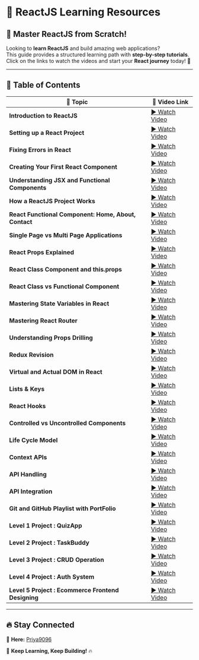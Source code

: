# 🚀 ReactJS Learning Resources  

## 📌 Master ReactJS from Scratch!  

Looking to **learn ReactJS** and build amazing web applications?  
This guide provides a structured learning path with **step-by-step tutorials**.  
Click on the links to watch the videos and start your **React journey** today! 🎯  

---

## 📖 Table of Contents  

| 📌 **Topic** | 🎥 **Video Link** |
|-------------|----------------|
| **Introduction to ReactJS** | [▶ Watch Video](https://youtu.be/odVXTYLyLhQ?si=r0_UaVDttoHl54q-) |
| **Setting up a React Project** | [▶ Watch Video](https://youtu.be/8MO45LaNo3s?si=vqopUWCKvs4iv8T5) |
| **Fixing Errors in React** | [▶ Watch Video](https://youtu.be/hPqMh7Dj-Jk?si=MJWoyrQ6zsQL_HX) |
| **Creating Your First React Component** | [▶ Watch Video](https://youtu.be/HU6ShQmZhIM?si=7vRHksIdHLy2hp3G) |
| **Understanding JSX and Functional Components** | [▶ Watch Video](https://youtu.be/a5RawHNmzSg?si=wWjOURRWwH8S70HS) |
| **How a ReactJS Project Works** | [▶ Watch Video](https://youtu.be/6ZsNthf_HCk?si=C6T_Tjeha8gsUVAf) |
| **React Functional Component: Home, About, Contact** | [▶ Watch Video](https://youtu.be/21aeaRjNrJo?si=y0Z1iehWLNFD0k08) |
| **Single Page vs Multi Page Applications** | [▶ Watch Video](https://youtu.be/21_KxVd9SPk?si=X5zXDQErHCPB-F-V) |
| **React Props Explained** | [▶ Watch Video](https://youtu.be/b4IONtNawY0?si=nfMew-8zMpxJpFdF) |
| **React Class Component and this.props** | [▶ Watch Video](https://youtu.be/ljos_b_vtpw?si=COnU541afvjAbvGN) |
| **React Class vs Functional Component** | [▶ Watch Video](https://youtu.be/L_2_wfttETg?si=fvCBG4FXaQbGzJbO) |
| **Mastering State Variables in React** | [▶ Watch Video](https://youtu.be/qpk3LFqc-m8?si=UCGN7qhXCFmAkgGz) |
| **Mastering React Router** | [▶ Watch Video](https://youtu.be/3e3PUB0IsyA?si=aUc1fadyVVg3z0Jj) |
| **Understanding Props Drilling** | [▶ Watch Video](https://youtu.be/XBe4_Xg_VsQ?si=0JpTub759ddlI5RQ) |
| **Redux Revision** | [▶ Watch Video](https://youtu.be/Kazs2WJg8kE?si=wreBawl_0vhwzhzX) |
| **Virtual and Actual DOM in React** | [▶ Watch Video]() |
| **Lists & Keys** | [▶ Watch Video]() |
| **React Hooks** | [▶ Watch Video]() |
| **Controlled vs Uncontrolled Components** | [▶ Watch Video]() |
| **Life Cycle Model** | [▶ Watch Video]() |
| **Context APIs** | [▶ Watch Video]() |
| **API Handling** | [▶ Watch Video]() |
| **API Integration** | [▶ Watch Video]() |
| **Git and GitHub Playlist with PortFolio** | [▶ Watch Video](https://youtu.be/jFhrupIej8E?si=G1ZyE0tF4fCaL8dp) |
| **Level 1 Project : QuizApp** | [▶ Watch Video](https://youtu.be/JzyLEU_FAZE?si=Ny4IVIW4gPBUp3Hy) |
| **Level 2 Project : TaskBuddy** | [▶ Watch Video](https://youtu.be/Q4aB0IgKYx0?si=hPPt6RpRWZdkHM1h) |
| **Level 3 Project : CRUD Operation** | [▶ Watch Video]() |
| **Level 4 Project : Auth System** | [▶ Watch Video]() |
| **Level 5 Project : Ecommerce Frontend Designing** | [▶ Watch Video]() |

---

## 🔥 Stay Connected  
🌟 **Here:** [Priya9096](https://www.youtube.com/@JobReadyCoderZ)  

🚀 **Keep Learning, Keep Building!** 🔥
